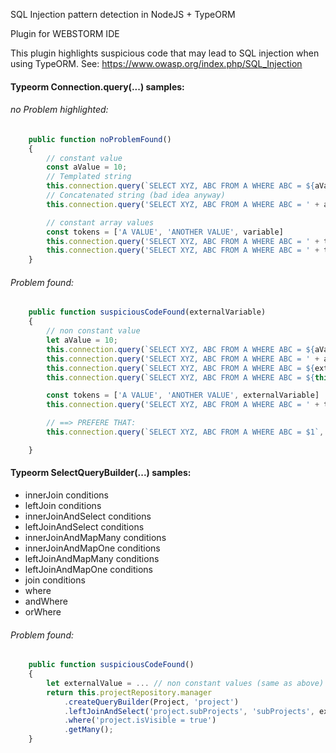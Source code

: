 SQL Injection pattern detection in NodeJS + TypeORM

Plugin for WEBSTORM IDE

This plugin highlights suspicious code that may lead to SQL injection when using TypeORM.
See: https://www.owasp.org/index.php/SQL_Injection

#### Typeorm Connection.query(...) samples:
###### no Problem highlighted:
``` javascript
    public function noProblemFound()
    {
        // constant value
        const aValue = 10;
        // Templated string
        this.connection.query(`SELECT XYZ, ABC FROM A WHERE ABC = ${aValue}`);
        // Concatenated string (bad idea anyway)
        this.connection.query('SELECT XYZ, ABC FROM A WHERE ABC = ' + aValue);

        // constant array values
        const tokens = ['A VALUE', 'ANOTHER VALUE', variable]
        this.connection.query('SELECT XYZ, ABC FROM A WHERE ABC = ' + tokens[0]);
        this.connection.query('SELECT XYZ, ABC FROM A WHERE ABC = ' + tokens[1]);
    }
```

###### Problem found:
``` javascript
    public function suspiciousCodeFound(externalVariable)
    {
        // non constant value
        let aValue = 10;
        this.connection.query(`SELECT XYZ, ABC FROM A WHERE ABC = ${aValue}`);
        this.connection.query('SELECT XYZ, ABC FROM A WHERE ABC = ' + aValue);
        this.connection.query(`SELECT XYZ, ABC FROM A WHERE ABC = ${externalVariable}`);
        this.connection.query(`SELECT XYZ, ABC FROM A WHERE ABC = ${this.getSomething()}`);

        const tokens = ['A VALUE', 'ANOTHER VALUE', externalVariable]
        this.connection.query('SELECT XYZ, ABC FROM A WHERE ABC = ' + tokens[2]);

        // ==> PREFERE THAT:
        this.connection.query(`SELECT XYZ, ABC FROM A WHERE ABC = $1`, [aValue]);

    }
```

#### Typeorm SelectQueryBuilder(...) samples:

- innerJoin conditions
- leftJoin conditions
- innerJoinAndSelect conditions
- leftJoinAndSelect conditions
- innerJoinAndMapMany conditions
- innerJoinAndMapOne conditions
- leftJoinAndMapMany conditions
- leftJoinAndMapOne conditions
- join conditions
- where
- andWhere
- orWhere

###### Problem found:
``` javascript
    public function suspiciousCodeFound()
    {
        let externalValue = ... // non constant values (same as above)
        return this.projectRepository.manager
            .createQueryBuilder(Project, 'project')
            .leftJoinAndSelect('project.subProjects', 'subProjects', externalValue)
            .where('project.isVisible = true')
            .getMany();
    }
```